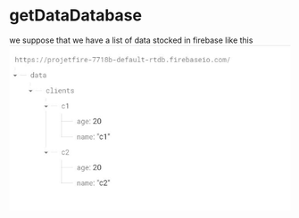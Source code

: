 # getDataDatabase
we suppose that we have a list of data stocked in firebase like this<br/>
<img src="https://github.com/mouniraz/getDataDatabase/blob/main/realtimeDB.JPG" />


